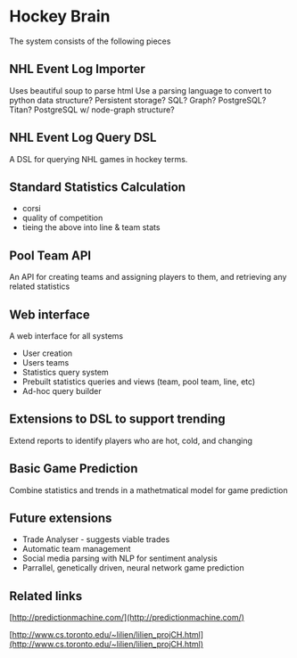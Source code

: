 # Hockey Brain

The system consists of the following pieces

## NHL Event Log Importer

Uses beautiful soup to parse html
Use a parsing language to convert to python data structure?
Persistent storage? SQL? Graph? PostgreSQL? Titan? PostgreSQL w/ node-graph structure?



## NHL Event Log Query DSL

A DSL for querying NHL games in hockey terms.

## Standard Statistics Calculation

- corsi
- quality of competition
- tieing the above into line & team stats

## Pool Team API

An API for creating teams and assigning players to them,
and retrieving any related statistics

## Web interface

A web interface for all systems
- User creation
- Users teams
- Statistics query system
- Prebuilt statistics queries and views (team, pool team, line, etc)
- Ad-hoc query builder

## Extensions to DSL to support trending

Extend reports to identify players who are hot, cold, and changing

## Basic Game Prediction

Combine statistics and trends in a mathetmatical model for game prediction

## Future extensions

- Trade Analyser - suggests viable trades
- Automatic team management
- Social media parsing with NLP for sentiment analysis
- Parrallel, genetically driven, neural network game prediction

## Related links

[http://predictionmachine.com/](http://predictionmachine.com/)

[http://www.cs.toronto.edu/~lilien/lilien_projCH.html](http://www.cs.toronto.edu/~lilien/lilien_projCH.html)
